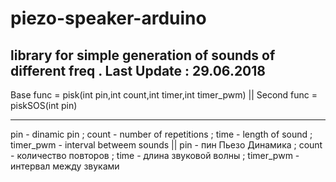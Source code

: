 # piezo-speaker-arduino
library for simple generation of sounds of different freq . Last Update : 29.06.2018
-----------------

Base func = pisk(int pin,int count,int timer,int timer_pwm) ||                   Second func = piskSOS(int pin)

-----------------
pin - dinamic pin ; count - number of repetitions ; time - length of sound ; timer_pwm - interval betweem sounds || 
pin - пин Пьезо Динамика ; count - количество повторов ; time - длина звуковой волны ; timer_pwm - интервал между звуками  
